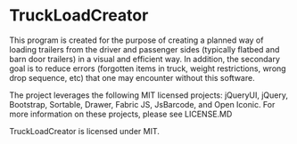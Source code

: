 # TruckLoadCreator

This program is created for the purpose of creating a planned way of loading trailers from the driver and passenger sides (typically flatbed and barn door trailers) in a visual and efficient way. In addition, the secondary goal is to reduce errors (forgotten items in truck, weight restrictions, wrong drop sequence, etc) that one may encounter without this software.

The project leverages the following MIT licensed projects: jQueryUI, jQuery, Bootstrap, Sortable, Drawer, Fabric JS, JsBarcode, and Open Iconic.
For more information on these projects, please see LICENSE.MD

TruckLoadCreator is licensed under MIT.

